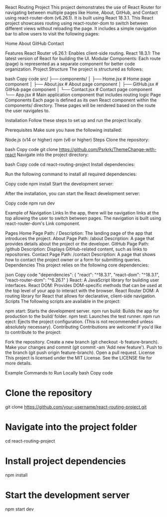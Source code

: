 React Routing Project
This project demonstrates the use of React Router for navigating between multiple pages like Home, About, GitHub, and Contact using react-router-dom (v6.26.1). It is built using React 18.3.1.
This React project showcases routing using react-router-dom to switch between different views without reloading the page. It includes a simple navigation bar to allow users to visit the following pages:

Home
About
GitHub
Contact

Features
React Router v6.26.1: Enables client-side routing.
React 18.3.1: The latest version of React for building the UI.
Modular Components: Each route (page) is represented as a separate component for better code organization.
Project Structure
The project is structured as follows:

bash
Copy code
src/
├── components/
│   ├── Home.jsx        # Home page component
│   ├── About.jsx       # About page component
│   ├── GitHub.jsx      # GitHub page component
│   └── Contact.jsx     # Contact page component
└── App.jsx             # Main application component that includes routing logic
Page Components
Each page is defined as its own React component within the components/ directory. These pages will be rendered based on the route the user navigates to.

Installation
Follow these steps to set up and run the project locally.

Prerequisites
Make sure you have the following installed:

Node.js (v14 or higher)
npm (v6 or higher)
Steps
Clone the repository:

bash
Copy code
git clone https://github.com/Psrkrk/ThemeChange-with-react
Navigate into the project directory:

bash
Copy code
cd react-routing-project
Install dependencies:

Run the following command to install all required dependencies:


Copy code
npm install
Start the development server:

After the installation, you can start the React development server:


Copy code
npm run dev


Example of Navigation Links
In the app, there will be navigation links at the top allowing the user to switch between pages. The navigation is built using react-router-dom's Link component.

Pages
Home Page
Path: /
Description: The landing page of the app that introduces the project.
About Page
Path: /about
Description: A page that provides details about the project or the developer.
GitHub Page
Path: /github
Description: Displays GitHub-related content, such as links to repositories.
Contact Page
Path: /contact
Description: A page that shows how to contact the project owner or a form for submitting queries.
Dependencies
This project relies on the following core dependencies:

json
Copy code
"dependencies": {
  "react": "^18.3.1",
  "react-dom": "^18.3.1",
  "react-router-dom": "^6.26.1"
}
React: A JavaScript library for building user interfaces.
React DOM: Provides DOM-specific methods that can be used at the top level of your app to interact with the browser.
React Router DOM: A routing library for React that allows for declarative, client-side navigation.
Scripts
The following scripts are available in the project:

npm start: Starts the development server.
npm run build: Builds the app for production to the build/ folder.
npm test: Launches the test runner.
npm run eject: Ejects the project configuration. (This is not recommended unless absolutely necessary).
Contributing
Contributions are welcome! If you'd like to contribute to the project:

Fork the repository.
Create a new branch (git checkout -b feature-branch).
Make your changes and commit (git commit -am 'Add new feature').
Push to the branch (git push origin feature-branch).
Open a pull request.
License
This project is licensed under the MIT License. See the LICENSE file for more details.

Example Commands to Run Locally
bash
Copy code
# Clone the repository
git clone https://github.com/your-username/react-routing-project.git

# Navigate into the project folder
cd react-routing-project

# Install project dependencies
npm install

# Start the development server
npm start dev
